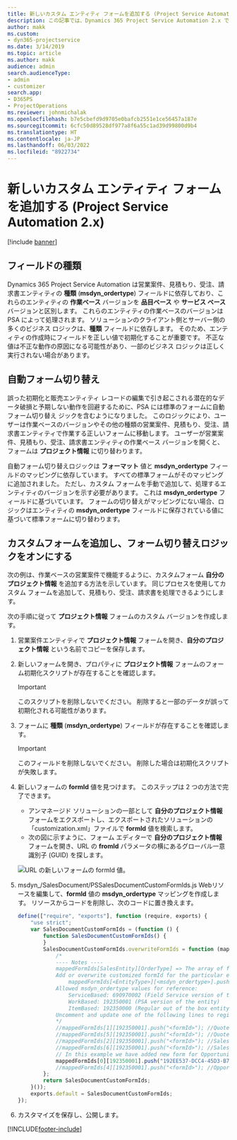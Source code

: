 ```yaml
---
title: 新しいカスタム エンティティ フォームを追加する (Project Service Automation 2.x)
description: この記事では、Dynamics 365 Project Service Automation 2.x で営業案件、見積もり、受注、請求書にカスタム エンティティ フォームを追加する方法について説明します。
author: makk
ms.custom:
- dyn365-projectservice
ms.date: 3/14/2019
ms.topic: article
ms.author: makk
audience: admin
search.audienceType:
- admin
- customizer
search.app:
- D365PS
- ProjectOperations
ms.reviewer: johnmichalak
ms.openlocfilehash: b7e5cbefd9d9705e0bafcb2551e1ce56457a187e
ms.sourcegitcommit: 6cfc50d89528df977a8f6a55c1ad39d99800d9b4
ms.translationtype: HT
ms.contentlocale: ja-JP
ms.lasthandoff: 06/03/2022
ms.locfileid: "8922734"
---
```

# <a name="add-new-custom-entity-forms-project-service-automation-2x"></a>新しいカスタム エンティティ フォームを追加する (Project Service Automation 2.x)

[!include [banner](../../includes/psa-now-project-operations.md)]

## <a name="type-field"></a>フィールドの種類 

Dynamics 365 Project Service Automation は営業案件、見積もり、受注、請求書エンティティの **種類** (**msdyn\_ordertype**) フィールドに依存しており、これらのエンティティの **作業ベース** バージョンを **品目ベース** や **サービス ベース** バージョンと区別します。 これらのエンティティの作業ベースのバージョンは PSA によって処理されます。 ソリューションのクライアント側とサーバー側の多くのビジネス ロジックは、**種類** フィールドに依存します。 そのため、エンティティの作成時にフィールドを正しい値で初期化することが重要です。 不正な値は不正な動作の原因になる可能性があり、一部のビジネス ロジックは正しく実行されない場合があります。

## <a name="automatic-form-switching"></a>自動フォーム切り替え

誤った初期化と販売エンティティ レコードの編集で引き起こされる潜在的なデータ破損と予期しない動作を回避するために、PSA には標準のフォームに自動フォーム切り替え ジックを含むようになりました。 このロジックにより、ユーザーは作業ベースのバージョンやその他の種類の営業案件、見積もり、受注、請求書エンティティで作業する正しいフォームに移動します。 ユーザーが営業案件、見積もり、受注、請求書エンティティの作業ベース バージョンを開くと、フォームは **プロジェクト情報** に切り替わります。

自動フォーム切り替えロジックは **フォーマット** 値と **msdyn\_ordertype** フィールドのマッピングに依存しています。 すべての標準フォームがそのマッピングに追加されました。 ただし、カスタム フォームを手動で追加して、処理するエンティティのバージョンを示す必要があります。 これは **msdyn\_ordertype** フィールドに基づいています。 フォームの切り替えがマッピングにない場合、ロジックはエンティティの **msdyn\_ordertype** フィールドに保存されている値に基づいて標準フォームに切り替わります。

## <a name="add-custom-forms-and-turn-on-the-form-switching-logic"></a>カスタムフォームを追加し、フォーム切り替えロジックをオンにする

次の例は、作業ベースの営業案件で機能するように、カスタムフォーム **自分のプロジェクト情報** を追加する方法を示しています。 同じプロセスを使用してカスタム フォームを追加して、見積もり、受注、請求書を処理できるようにします。

次の手順に従って **プロジェクト情報** フォームのカスタム バージョンを作成します。

1. 営業案件エンティティで **プロジェクト情報** フォームを開き、**自分のプロジェクト情報** という名前でコピーを保存します。
2. 新しいフォームを開き、プロパティに **プロジェクト情報** フォームのフォーム初期化スクリプトが存在することを確認します。 

    > [!IMPORTANT]
    > このスクリプトを削除しないでください。 削除すると一部のデータが誤って初期化される可能性があります。

3. フォームに **種類** (**msdyn\_ordertype**) フィールドが存在することを確認します。 

    > [!IMPORTANT]
    > このフィールドを削除しないでください。 削除した場合は初期化スクリプトが失敗します。

4. 新しいフォームの **formId** 値を見つけます。 このステップは 2 つの方法で完了できます。

    - アンマネージド ソリューションの一部として **自分のプロジェクト情報** フォームをエクスポートし、エクスポートされたソリューションの「customization.xml」ファイルで **formId** 値を検索します。
    - 次の図に示すように、フォーム エディターで **自分のプロジェクト情報** フォームを開き、URL の **fromId** パラメータの横にあるグローバル一意識別子 (GUID) を探します。

    ![URL の新しいフォームの formId 値。](media/how-to-add-custom-forms-in-v2.0.png)

5. msdyn\_/SalesDocument/PSSalesDocumentCustomFormIds.js Webリソースを編集して、**formId** 値の **msdyn\_ordertype** マッピングを作成します。 リソースからコードを削除し、次のコードに置き換えます。

    ```javascript
    define(["require", "exports"], function (require, exports) {
        "use strict";
        var SalesDocumentCustomFormIds = (function () {
            function SalesDocumentCustomFormIds() {
            }
            SalesDocumentCustomFormIds.overwriteFormIds = function (mappedFormIds) {
                /*
                ---- Notes ----
                mappedFormIds[SalesEntity][OrderType] => The array of forms IDs that support particular entity and order type
                Add or overwrite customized formId for the particular entity and order type by calling:
                    mappedFormIds[<EntityType>][<msdyn_ordertype>].push("<formId>");
                Allowed msdyn_ordertype values for reference:
                    ServiceBased: 690970002 (Field Service version of the entity)
                    WorkBased: 192350001 (PSA version of the entity)
                    ItemBased: 192350000 (Regular out of the box entity)
                Uncomment and update one of the following lines to register custom PSA form for required entity:
                */      
                //mappedFormIds[1][192350001].push("<formId>"); //Quote
                //mappedFormIds[5][192350001].push("<formId>"); //Quote Line
                //mappedFormIds[2][192350001].push("<formId>"); //Sales Order
                //mappedFormIds[6][192350001].push("<formId>"); //Sales Order Line
                // In this example we have added new form for Opportunity
                mappedFormIds[0][192350001].push("192EE537-DCC4-45D3-B7AF-EA694B9113D2"); //Opportunity
                //mappedFormIds[4][192350001].push("<formId>"); //Opportunity Line
            };
            return SalesDocumentCustomFormIds;
        }());
        exports.default = SalesDocumentCustomFormIds;
    });
    ```

6. カスタマイズを保存し、公開します。


[!INCLUDE[footer-include](../../includes/footer-banner.md)]
